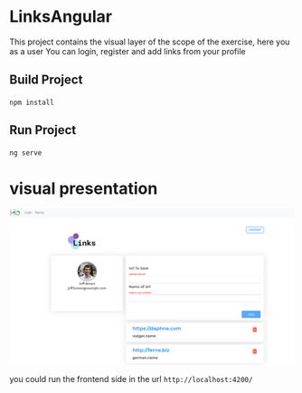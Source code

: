 # LinksAngular

This project contains the visual layer of the scope of the exercise, here you as a user You can login, register and add links from your profile


## Build Project

`npm install`
## Run Project

`ng serve`

# visual presentation
<img src="./Screenshot.png" alt=""/>





you could run the frontend side in the url `http://localhost:4200/`